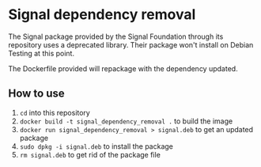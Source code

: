 # Signal dependency removal

The Signal package provided by the Signal Foundation through its repository uses a deprecated library.
Their package won't install on Debian Testing at this point.

The Dockerfile provided will repackage with the dependency updated.

## How to use

1. `cd` into this repository
2. `docker build -t signal_dependency_removal .` to build the image
3. `docker run signal_dependency_removal > signal.deb` to get an updated package
4. `sudo dpkg -i signal.deb` to install the package
5. `rm signal.deb` to get rid of the package file
